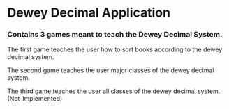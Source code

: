 # Dewey Decimal Application

### Contains 3 games meant to teach the Dewey Decimal System.

The first game teaches the user how to sort books according to the dewey decimal system.

The second game teaches the user major classes of the dewey decimal system.

The third game teaches the user all classes of the dewey decimal system.(Not-Implemented)
